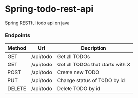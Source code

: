 # Spring-todo-rest-api
Spring RESTful todo api on java

### Endpoints

| Method | Url | Decription | 
| ------ | --- | ---------- |
| GET | /api/todo | Get all TODOs |
| GET | /api/todo | Get all TODOs that starts with X |
| POST | /api/todo | Create new TODO |
| PUT | /api/todo | Change status of TODO by id |
| DELETE | /api/todo | Delete TODO by id |
